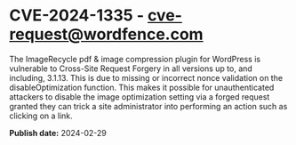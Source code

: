 # CVE-2024-1335 - cve-request@wordfence.com

The ImageRecycle pdf & image compression plugin for WordPress is vulnerable to Cross-Site Request Forgery in all versions up to, and including, 3.1.13. This is due to missing or incorrect nonce validation on the disableOptimization function. This makes it possible for unauthenticated attackers to disable the image optimization setting via a forged request granted they can trick a site administrator into performing an action such as clicking on a link.

**Publish date:** 2024-02-29
